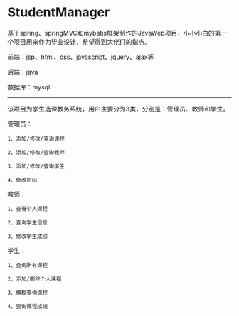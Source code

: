 # StudentManager
基于spring、springMVC和mybatis框架制作的JavaWeb项目，小小小白的第一个项目用来作为毕业设计，希望得到大佬们的指点。

前端：jsp、html、css、javascript、jquery、ajax等

后端：java

数据库：mysql

--------------------------------------------------------------

该项目为学生选课教务系统，用户主要分为3类，分别是：管理员、教师和学生。

管理员：

    1、添加/修改/查询课程
	
	2、添加/修改/查询教师
	
    3、添加/修改/查询学生
	
    4、修改密码
教师：

    1、查看个人课程
	
    2、查询学生信息
	
    3、修改学生成绩
学生：

    1、查询所有课程
	
    2、添加/删除个人课程
	
    3、模糊查询课程
	
    4、查询课程成绩
